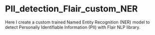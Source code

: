 # PII_detection_Flair_custom_NER
Here I create a custom trained Named Entity Recognition (NER) model to detect Personally Identifiable Information (PII) with Flair NLP library.
